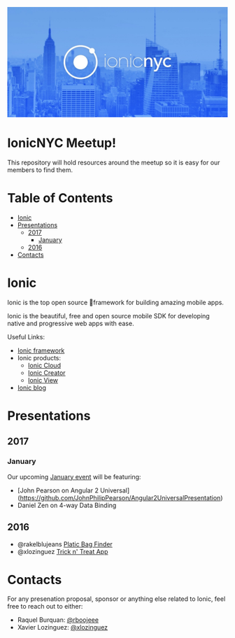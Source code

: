![IonicNYC](/logos/ipad_retina.jpeg)

# IonicNYC Meetup!

This repository will hold resources around the meetup so it is easy for our members to find them.

# Table of Contents
* [Ionic](#ionic)
* [Presentations](#presentations)
  * [2017](#2017)
    * [January](#January)
  * [2016](#2016)
* [Contacts](#contacts)


# Ionic

Ionic is the top open source framework for building amazing mobile apps.

Ionic is the beautiful, free and open source mobile SDK for developing native and progressive web apps with ease.

Useful Links:
 - [Ionic framework](http://ionicframework.com/)
 - Ionic products:
    - [Ionic Cloud](http://ionic.io/cloud)
    - [Ionic Creator](http://ionic.io/creator)
    - [Ionic View](http://view.ionic.io/)
 - [Ionic blog](http://blog.ionic.io/)

# Presentations

## 2017

### January

Our upcoming [January event](https://www.meetup.com/Ionic-NYC-Meetup/events/236230387/) will be featuring:
- [John Pearson on Angular 2 Universal] (https://github.com/JohnPhilipPearson/Angular2UniversalPresentation)
- Daniel Zen on 4-way Data Binding

## 2016

- @rakelblujeans [Platic Bag Finder](https://github.com/rakelblujeans/plastic-bag-finder-v2)
- @xlozinguez [Trick n' Treat App](https://github.com/xlozinguez/tricksNtreats)

# Contacts

For any presenation proposal, sponsor or anything else related to Ionic, feel free to reach out to either:
- Raquel Burquan: [@rboojeee](http://twitter.com/rboojeee)
- Xavier Lozinguez: [@xlozinguez](http://twitter.com/xlozinguez)

